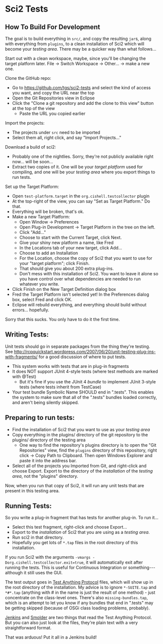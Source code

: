 # Sci2 Tests

## How To Build For Development

The goal is to build everything in `src/`, and copy the resulting `jar`s, along with everything from `plugins`, to a clean installation of Sci2 which will become your *testing area*.  There may be a quicker way than what follows...

Start out with a clean workspace, maybe, since you'll be changing the target platform later.
File -> Switch Workspace -> Other... -> make a new one.

Clone the GitHub repo:

* Go to https://github.com/tgs/sci2-tests and select the kind of access you want, and copy the URL near the top
* Open the Git Repositories view in Eclipse
* Click the "Clone a git repository and add the clone to this view" button at the top of the view
  * Paste the URL you copied earlier

Import the projects:

* The projects under `src` need to be imported
* Select them all, right click, and say "Import Projects..."

Download a build of sci2:

* Probably one of the nightlies.  Sorry, they're not publicly available right now... will be soon...
* Extract two copies of it.  One will be your *target platform* used for compiling, and one will be
your *testing area* where you export things to run tests.

Set up the Target Platform:

* Open `test-platform.target` in the `org.cishell.testcollector` plugin
* At the top-right of the view, you can say "Set as Target Platform."  Do that.
* Everything will be broken, that's ok.
* Make a new Target Platform:
  * Open Window -> Preferences
  * Open Plug-in Development -> Target Platform in the tree on the left.
  * Click "Add..."
  * Choose to start with the Current Target, click Next.
  * Give your shiny new platform a name, like Fred
  * In the Locations tab of your new target, click Add...
  * Choose to add an Installation
  * For the Location, choose the copy of Sci2 that you want to use for your "target platform"; click Finish.
  * That should give you about 200 extra plug-ins.
  * Don't mess with this installation of Sci2.  You want to leave it alone so you have control over what dependencies are needed to run whatever you write.
* Click Finish on the New Target Definition dialog box
* Fred the Target Platform isn't selected yet!  In the Preferences dialog box, select Fred and click OK.
* Eclipse will rebuild everything, and everything should build without errors... hopefully.

Sorry that this sucks.  You only have to do it the first time.

## Writing Tests:
Unit tests should go in separate packages from the thing they're testing.  See http://rcpquickstart.wordpress.com/2007/06/20/unit-testing-plug-ins-with-fragments/ for a good discussion of where to put tests.

* This system works with tests that are in plug-in fragments
* It does NOT support JUnit 4-style tests (where test methods are marked with @Test)
  * But it's fine if you use the JUnit 4 *bundle* to implement JUnit 3-style tests (where tests inherit from TestCase)
* Your test bundle Symbolic Name SHOULD end in ".tests".  This enables the system to make sure that all of the ".tests" bundles loaded correctly, and aren't being silently skipped.

## Preparing to run tests:
* Find the installation of Sci2 that you want to use as your *testing area*
* Copy everything in the plugins/ directory of the git repository to the plugins/ directory of the testing area
  * One way to find the repository's plugins directory is to open the "Git Repositories" view, find the `plugins` directory of this repository, right click -> Copy Path to Clipboard.  Then open Windows Explorer and paste it into the address bar.
* Select all of the projects you Imported from Git, and right-click and choose Export.  Export to the directory of the *installation* of the *testing area*, not the "plugins" directory.

Now, when you run that copy of Sci2, it will run any unit tests that are present in this testing area.

## Running Tests:
So you write a plug-in fragment that has tests for another plug-in.  To run it...

* Select this test fragment, right-click and choose Export...
* Export to the *installation* of Sci2 that you are using as a *testing area*.
* Run sci2 in that directory.
* Hopefully you get lots of `*.tap` files in the root directory of this installation.

If you run Sci2 with the arguments `-vmargs -Dorg.cishell.testcollector.exit=true`, it will automatically exit after running the tests.  This is useful for Continuous Integration or something---although it still uses the GUI.

The test output goes in [Test Anything Protocol](http://testanything.org/) files, which will show up in the root directory of the installation.  My advice is to ignore `*-SUITE.tap` and `*#*.tap` (anything with # in the name is just the result of one method) - just concentrate on the class-level ones.  There's also `missing-bundles.tap`, which is an attempt to let you know if any bundles that end in ".tests" may be getting skipped (because of OSGi class loading problems, probably).

[Jenkins](https://wiki.jenkins-ci.org/display/JENKINS/TAP+Plugin) and [Smolder](http://sourceforge.net/projects/smolder/) are two things that read the Test Anything Protocol.  But you can also just look at the files, they're plain text with a very straightforward format.

That was arduous!  Put it all in a Jenkins build!